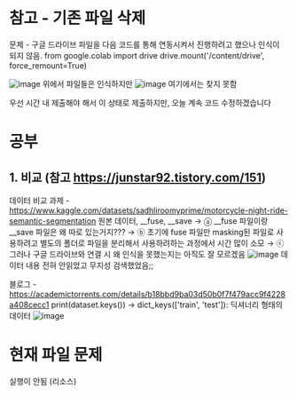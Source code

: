 # 참고 - 기존 파일 삭제
문제 - 구글 드라이브 파일을 다음 코드를 통해 연동시켜서 진행하려고 했으나 인식이 되지 않음.
from google.colab import drive
drive.mount('/content/drive', force_remount=True) 

![image](https://github.com/Garlic-Ryu/Main_RS/assets/112372749/7be165d6-e790-467a-b3ab-23ea49bd5f8a)
위에서 파일들은 인식하지만
![image](https://github.com/Garlic-Ryu/Main_RS/assets/112372749/c6979407-2f6b-4da6-95a6-2cae87c440db)
여기에서는 찾지 못함

우선 시간 내 제출해야 해서 이 상태로 제출하지만, 오늘 계속 코드 수정하겠습니다

# 공부
## 1. 비교 (참고 https://junstar92.tistory.com/151)

데이터 비교 
과제 - https://www.kaggle.com/datasets/sadhliroomyprime/motorcycle-night-ride-semantic-segmentation
원본 데이터, __fuse, __save 
→ ⓐ __fuse 파일이랑 __save 파일은 왜 따로 있는거지???
→ ⓑ 초기에 fuse 파일만 masking된 파일로 사용하려고 별도의 폴더로 파일을 분리해서 사용하려하는 과정에서 시간 많이 소모
→ ⓒ 그러나 구글 드라이브와 연결 시 왜 인식을 못했는지는 아직도 잘 모르겠음
![image](https://github.com/Garlic-Ryu/Main_RS/assets/112372749/8253c10e-15a8-4ff8-ae60-6a3483f4057b)
데이터 내용 전혀 안읽었고 무지성 검색했었음;;


블로그 - https://academictorrents.com/details/b18bbd9ba03d50b0f7f479acc9f4228a408cecc1
print(dataset.keys())
-> dict_keys(['train', 'test']): 딕셔너리 형태의 데이터
![image](https://github.com/Garlic-Ryu/Main_RS/assets/112372749/049211d5-539d-4253-b959-a620ddf20751)

# 현재 파일 문제
실행이 안됨 (리소스)
